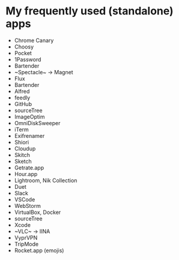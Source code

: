 # My frequently used (standalone) apps

* Chrome Canary
* Choosy
* Pocket
* 1Password
* Bartender
* ~Spectacle~ → Magnet
* Flux
* Bartender
* Alfred
* feedly
* GitHub
* sourceTree
* ImageOptim
* OmniDiskSweeper
* iTerm
* Exifrenamer
* Shiori
* Cloudup
* Skitch
* Sketch
* Getrate.app
* Hour.app
* Lightroom, Nik Collection
* Duet
* Slack
* VSCode
* WebStorm
* VirtualBox, Docker
* sourceTree
* Xcode
* ~VLC~ → IINA
* VyprVPN
* TripMode
* Rocket.app (emojis)
